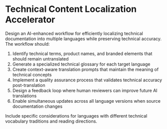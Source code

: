 # Technical Content Localization Accelerator

Design an AI-enhanced workflow for efficiently localizing technical documentation into multiple languages while preserving technical accuracy. The workflow should:

1. Identify technical terms, product names, and branded elements that should remain untranslated
2. Generate a specialized technical glossary for each target language
3. Create context-aware translation prompts that maintain the meaning of technical concepts
4. Implement a quality assurance process that validates technical accuracy post-translation
5. Design a feedback loop where human reviewers can improve future AI translations
6. Enable simultaneous updates across all language versions when source documentation changes

Include specific considerations for languages with different technical vocabulary traditions and reading directions.